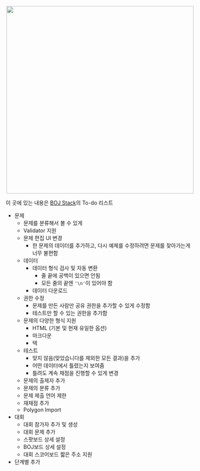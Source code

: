 <p align="center"><a href = "https://stack.acmicpc.net"><img src="https://upload.acmicpc.net/d1f1a4c2-7284-4c94-8c8e-4e287ea04bb4/boj-stack.png" width="500"></a></p>

이 곳에 있는 내용은 [BOJ Stack](https://stack.acmicpc.net)의 To-do 리스트

* 문제
  * 문제를 분류해서 볼 수 있게
  * Validator 지원
  * 문제 편집 UI 변경
    * 한 문제의 데이터를 추가하고, 다시 예제를 수정하려면 문제를 찾아가는게 너무 불편함
  * 데이터
    * 데이터 형식 검사 및 자동 변환
      * 줄 끝에 공백이 있으면 안됨
      * 모든 줄의 끝엔 `'\n'`이 있어야 함
    * 데이터 다운로드
  * 권한 수정
    * 문제를 만든 사람만 공유 권한을 추가할 수 있게 수정함
    * 테스트만 할 수 있는 권한을 추가함
  * 문제의 다양한 형식 지원
    * HTML (기본 및 현재 유일한 옵션)
    * 마크다운
    * 텍
  * 테스트
    * 맞지 않음(맞았습니다를 제외한 모든 결과)을 추가
    * 어떤 데이터에서 틀렸는지 보여줌
    * 틀려도 계속 채점을 진행할 수 있게 변경
  * 문제의 출제자 추가
  * 문제의 분류 추가
  * 문제 제출 언어 제한
  * 재채점 추가
  * Polygon Import
* 대회
  * 대회 참가자 추가 및 생성
  * 대회 문제 추가
  * 스팟보드 상세 설정
  * BOJ보드 상세 설정
  * 대회 스코어보드 짧은 주소 지원
* 단계별 추가
